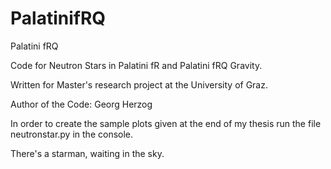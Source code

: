 # PalatinifRQ
Palatini fRQ

Code for Neutron Stars in Palatini fR and Palatini fRQ Gravity.

Written for Master's research project at the University of Graz.

Author of the Code: Georg Herzog

In order to create the sample plots given at the end of my thesis run the file neutronstar.py in the console.




There's a starman, waiting in the sky.
